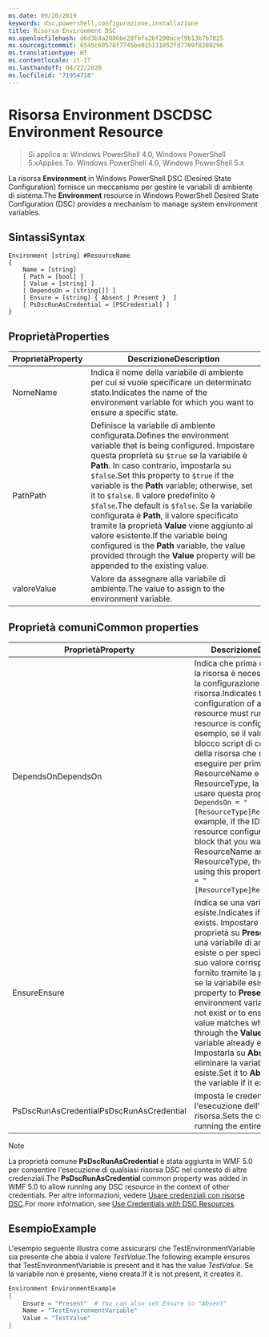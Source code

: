 ```yaml
---
ms.date: 09/20/2019
keywords: dsc,powershell,configurazione,installazione
title: Risorsa Environment DSC
ms.openlocfilehash: d6d3b4a2086be28fbfa2bf200acef9b13b7b7825
ms.sourcegitcommit: 6545c60578f7745be015111052fd7769f8289296
ms.translationtype: HT
ms.contentlocale: it-IT
ms.lasthandoff: 04/22/2020
ms.locfileid: "71954718"
---
```

# <a name="dsc-environment-resource"></a><span data-ttu-id="6cbe8-103">Risorsa Environment DSC</span><span class="sxs-lookup"><span data-stu-id="6cbe8-103">DSC Environment Resource</span></span>

> <span data-ttu-id="6cbe8-104">Si applica a: Windows PowerShell 4.0, Windows PowerShell 5.x</span><span class="sxs-lookup"><span data-stu-id="6cbe8-104">Applies To: Windows PowerShell 4.0, Windows PowerShell 5.x</span></span>

<span data-ttu-id="6cbe8-105">La risorsa **Environment** in Windows PowerShell DSC (Desired State Configuration) fornisce un meccanismo per gestire le variabili di ambiente di sistema.</span><span class="sxs-lookup"><span data-stu-id="6cbe8-105">The **Environment** resource in Windows PowerShell Desired State Configuration (DSC) provides a mechanism to manage system environment variables.</span></span>

## <a name="syntax"></a><span data-ttu-id="6cbe8-106">Sintassi</span><span class="sxs-lookup"><span data-stu-id="6cbe8-106">Syntax</span></span>

```Syntax
Environment [string] #ResourceName
{
    Name = [string]
    [ Path = [bool] ]
    [ Value = [string] ]
    [ DependsOn = [string[]] ]
    [ Ensure = [string] { Absent | Present }  ]
    [ PsDscRunAsCredential = [PSCredential] ]
}
```

## <a name="properties"></a><span data-ttu-id="6cbe8-107">Proprietà</span><span class="sxs-lookup"><span data-stu-id="6cbe8-107">Properties</span></span>

|<span data-ttu-id="6cbe8-108">Proprietà</span><span class="sxs-lookup"><span data-stu-id="6cbe8-108">Property</span></span> |<span data-ttu-id="6cbe8-109">Descrizione</span><span class="sxs-lookup"><span data-stu-id="6cbe8-109">Description</span></span> |
|---|---|
|<span data-ttu-id="6cbe8-110">Nome</span><span class="sxs-lookup"><span data-stu-id="6cbe8-110">Name</span></span> |<span data-ttu-id="6cbe8-111">Indica il nome della variabile di ambiente per cui si vuole specificare un determinato stato.</span><span class="sxs-lookup"><span data-stu-id="6cbe8-111">Indicates the name of the environment variable for which you want to ensure a specific state.</span></span> |
|<span data-ttu-id="6cbe8-112">Path</span><span class="sxs-lookup"><span data-stu-id="6cbe8-112">Path</span></span> |<span data-ttu-id="6cbe8-113">Definisce la variabile di ambiente configurata.</span><span class="sxs-lookup"><span data-stu-id="6cbe8-113">Defines the environment variable that is being configured.</span></span> <span data-ttu-id="6cbe8-114">Impostare questa proprietà su `$true` se la variabile è **Path**. In caso contrario, impostarla su `$false`.</span><span class="sxs-lookup"><span data-stu-id="6cbe8-114">Set this property to `$true` if the variable is the **Path** variable; otherwise, set it to `$false`.</span></span> <span data-ttu-id="6cbe8-115">Il valore predefinito è `$false`.</span><span class="sxs-lookup"><span data-stu-id="6cbe8-115">The default is `$false`.</span></span> <span data-ttu-id="6cbe8-116">Se la variabile configurata è **Path**, il valore specificato tramite la proprietà **Value** viene aggiunto al valore esistente.</span><span class="sxs-lookup"><span data-stu-id="6cbe8-116">If the variable being configured is the **Path** variable, the value provided through the **Value** property will be appended to the existing value.</span></span> |
|<span data-ttu-id="6cbe8-117">valore</span><span class="sxs-lookup"><span data-stu-id="6cbe8-117">Value</span></span> |<span data-ttu-id="6cbe8-118">Valore da assegnare alla variabile di ambiente.</span><span class="sxs-lookup"><span data-stu-id="6cbe8-118">The value to assign to the environment variable.</span></span> |

## <a name="common-properties"></a><span data-ttu-id="6cbe8-119">Proprietà comuni</span><span class="sxs-lookup"><span data-stu-id="6cbe8-119">Common properties</span></span>

|<span data-ttu-id="6cbe8-120">Proprietà</span><span class="sxs-lookup"><span data-stu-id="6cbe8-120">Property</span></span> |<span data-ttu-id="6cbe8-121">Descrizione</span><span class="sxs-lookup"><span data-stu-id="6cbe8-121">Description</span></span> |
|---|---|
|<span data-ttu-id="6cbe8-122">DependsOn</span><span class="sxs-lookup"><span data-stu-id="6cbe8-122">DependsOn</span></span> |<span data-ttu-id="6cbe8-123">Indica che prima di configurare la risorsa è necessario eseguire la configurazione di un'altra risorsa.</span><span class="sxs-lookup"><span data-stu-id="6cbe8-123">Indicates that the configuration of another resource must run before this resource is configured.</span></span> <span data-ttu-id="6cbe8-124">Ad esempio, se il valore di ID del blocco script di configurazione della risorsa che si vuole eseguire per primo è ResourceName e il tipo è ResourceType, la sintassi per usare questa proprietà è `DependsOn = "[ResourceType]ResourceName"`.</span><span class="sxs-lookup"><span data-stu-id="6cbe8-124">For example, if the ID of the resource configuration script block that you want to run first is ResourceName and its type is ResourceType, the syntax for using this property is `DependsOn = "[ResourceType]ResourceName"`.</span></span> |
|<span data-ttu-id="6cbe8-125">Ensure</span><span class="sxs-lookup"><span data-stu-id="6cbe8-125">Ensure</span></span> |<span data-ttu-id="6cbe8-126">Indica se una variabile esiste.</span><span class="sxs-lookup"><span data-stu-id="6cbe8-126">Indicates if a variable exists.</span></span> <span data-ttu-id="6cbe8-127">Impostare questa proprietà su **Present** per creare una variabile di ambiente se non esiste o per specificare che il suo valore corrisponde a quello fornito tramite la proprietà **Value** se la variabile esiste già.</span><span class="sxs-lookup"><span data-stu-id="6cbe8-127">Set this property to **Present** to create the environment variable if it does not exist or to ensure that its value matches what is provided through the **Value** property if the variable already exists.</span></span> <span data-ttu-id="6cbe8-128">Impostarla su **Absent** per eliminare la variabile, se esiste.</span><span class="sxs-lookup"><span data-stu-id="6cbe8-128">Set it to **Absent** to delete the variable if it exists.</span></span> |
|<span data-ttu-id="6cbe8-129">PsDscRunAsCredential</span><span class="sxs-lookup"><span data-stu-id="6cbe8-129">PsDscRunAsCredential</span></span> |<span data-ttu-id="6cbe8-130">Imposta le credenziali per l'esecuzione dell'intera risorsa.</span><span class="sxs-lookup"><span data-stu-id="6cbe8-130">Sets the credential for running the entire resource as.</span></span> |

> [!NOTE]
> <span data-ttu-id="6cbe8-131">La proprietà comune **PsDscRunAsCredential** è stata aggiunta in WMF 5.0 per consentire l'esecuzione di qualsiasi risorsa DSC nel contesto di altre credenziali.</span><span class="sxs-lookup"><span data-stu-id="6cbe8-131">The **PsDscRunAsCredential** common property was added in WMF 5.0 to allow running any DSC resource in the context of other credentials.</span></span> <span data-ttu-id="6cbe8-132">Per altre informazioni, vedere [Usare credenziali con risorse DSC](../../../configurations/runasuser.md).</span><span class="sxs-lookup"><span data-stu-id="6cbe8-132">For more information, see [Use Credentials with DSC Resources](../../../configurations/runasuser.md).</span></span>

## <a name="example"></a><span data-ttu-id="6cbe8-133">Esempio</span><span class="sxs-lookup"><span data-stu-id="6cbe8-133">Example</span></span>

<span data-ttu-id="6cbe8-134">L'esempio seguente illustra come assicurarsi che TestEnvironmentVariable sia presente che abbia il valore _TestValue_.</span><span class="sxs-lookup"><span data-stu-id="6cbe8-134">The following example ensures that TestEnvironmentVariable is present and it has the value _TestValue_.</span></span> <span data-ttu-id="6cbe8-135">Se la variabile non è presente, viene creata.</span><span class="sxs-lookup"><span data-stu-id="6cbe8-135">If it is not present, it creates it.</span></span>

```powershell
Environment EnvironmentExample
{
    Ensure = "Present"  # You can also set Ensure to "Absent"
    Name = "TestEnvironmentVariable"
    Value = "TestValue"
}
```